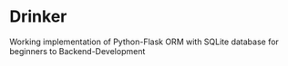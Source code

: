 # Drinker
Working implementation of Python-Flask ORM with SQLite database for beginners to Backend-Development
